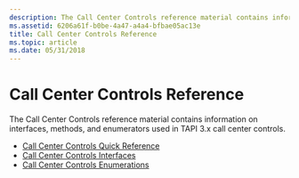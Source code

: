 ```yaml
---
description: The Call Center Controls reference material contains information on interfaces, methods, and enumerators used in TAPI 3.x call center controls.
ms.assetid: 6206a61f-b0be-4a47-a4a4-bfbae05ac13e
title: Call Center Controls Reference
ms.topic: article
ms.date: 05/31/2018
---
```


# Call Center Controls Reference

The Call Center Controls reference material contains information on interfaces, methods, and enumerators used in TAPI 3.x call center controls.

-   [Call Center Controls Quick Reference](call-center-controls-quick-reference.md)
-   [Call Center Controls Interfaces](call-center-controls-interfaces.md)
-   [Call Center Controls Enumerations](call-center-controls-enumerations.md)

 

 



